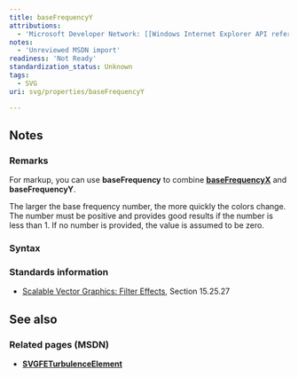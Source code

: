 ```yaml
---
title: baseFrequencyY
attributions:
  - 'Microsoft Developer Network: [[Windows Internet Explorer API reference](http://msdn.microsoft.com/en-us/library/ie/hh828809%28v=vs.85%29.aspx) Article]'
notes:
  - 'Unreviewed MSDN import'
readiness: 'Not Ready'
standardization_status: Unknown
tags:
  - SVG
uri: svg/properties/baseFrequencyY

---
```

## <span>Notes</span>

### <span>Remarks</span>

For markup, you can use **baseFrequency** to combine [**baseFrequencyX**](/svg/properties/baseFrequencyX) and **baseFrequencyY**.

The larger the base frequency number, the more quickly the colors change. The number must be positive and provides good results if the number is less than 1. If no number is provided, the value is assumed to be zero.

### <span>Syntax</span>

### <span>Standards information</span>

-   [Scalable Vector Graphics: Filter Effects](http://go.microsoft.com/fwlink/p/?linkid=226062), Section 15.25.27

## <span>See also</span>

### <span>Related pages (MSDN)</span>

-   [**SVGFETurbulenceElement**](/svg/elements/feTurbulence)
